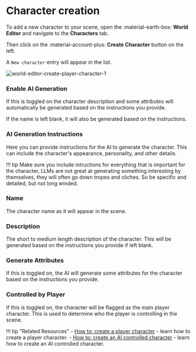 # Character creation

To add a new character to your scene, open the :material-earth-box: **World Editor** and navigate to the **Characters** tab. 

Then click on the :material-account-plus: **Create Character** button on the left.

A `New character` entry will appear in the list.

![world-editor-create-player-character-1](/talemate/img/0.26.0/world-editor-create-player-character-1.png)

### Enable AI Generation

If this is toggled on the character description and some attributes will automatically be generated based on the instructions you provide.

If the name is left blank, it will also be generated based on the instructions.

### AI Generation Instructions

Here you can provide instructions for the AI to generate the character. This can include the character's appearance, personality, and other details.

!!! tip
    Make sure you include intructions for everything that is important for the character, LLMs are not great at generating something interesting by themselves, they will often go down tropes and cliches. So be specific and detailed, but not long winded.

### Name

The character name as it will appear in the scene.

### Description

The short to medium length description of the character. This will be generated based on the instructions you provide if left blank.

### Generate Attributes

If this is toggled on, the AI will generate some attributes for the character based on the instructions you provide.

### Controlled by Player

If this is toggled on, the character will be flagged as the main player character. This is used to determine who the player is controlling in the scene.

!!! tip "Related Resources"
    - [How to: create a player character](/user-guide/howto/create-a-new-scene/create-player-character) - learn how to create a player character.
    - [How to: create an AI controlled character](/user-guide/howto/create-a-new-scene/create-npc) - learn how to create an AI controlled character.
